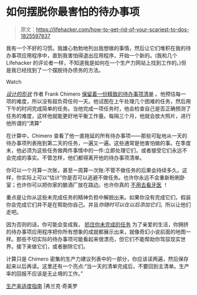 # 如何摆脱你最害怕的待办事项

> 原文：<https://lifehacker.com/how-to-get-rid-of-your-scariest-to-dos-1825597837>

我有一个不好的习惯。我雄心勃勃地列出我想做的事情，然后让它们堆积在我的待办事项应用程序中，直到我害怕得退出应用程序，开始一个新的。(我和几个 Lifehacker 的评论者一样，不知道我是如何在一个生产力网站上找到工作的。)但是我已经找到了一个摆脱待办债务的方法。

Watch

[*设计的形状*](https://buyolympia.com/Item/frank-chimero-the-shape-of-design-paperback) 作者 Frank Chimero [保留着一份精致的待办事项清单](https://frankchimero.com/blog/2018/productivity-guide/) 。他预估每一项的难度，所以没有超负荷任何一天。他试图在上午处理几个困难的任务，然后用下午的时间完成简单的任务。当他完成一项任务时，他会检查自己是否正确预测了任务的难度，这样他就能更好地平衡工作量。每隔三个月，他就会放大照片，进行他所谓的“清算”

在计算中，Chimero 查看了他一直拖延的所有待办事项——那些可耻地从一天的待办事项列表拖到第二天的任务，一遍又一遍。这些通常是他害怕做的事。在季度末，他必须为这些任务做两件事情中的一件:立即处理它们，或者接受它们永远不会完成的事实。不管怎样，他们都得离开他的待办事项清单。

你可以一个月算一次账，甚至一周算一次账:不管不做任务的后果会持续多久。这样，你实际上可以“估计”你是否可以逃避不做任务。也许你永远不会重新粉刷卧室；也许你可以把你家的酿酒厂放在路边。也许你真的 [不用去看牙医](https://vitals.lifehacker.com/frequent-dentist-visits-arent-necessary-for-everyone-1741490862) ！

重点是让你从这些未完成任务的精神负担中解脱出来。如果你没有完成它们，假装你会完成它们并不是在帮助你自己。并且*你随时可以在以后添加它们*。所以让他们走吧。

因为否则的话，你可能会变成我， [抓住你未完成的任务](https://lifehacker.com/kill-your-old-ideas-so-you-can-be-more-creative-1796074082#_ga=2.66288750.1117046922.1524763102-1297080755.1497980211) 为了亲爱的生活，你拥挤的待办事项应用程序把你所有想象的成就都展示出来，就像奇幻小说前面的地图一样。那些不切实际的待办事项可能看起来很漂亮，但它们不能帮助你驾驭现实世界。接下来做它们，或者删除它们。

计算只是 Chimero 密集的生产力建议列表中的一部分，你应该读两遍，然后保存起来以后再读。这里还有一个亮点:“当一天的清单完成后，不要回到主清单。生产率的回报不应该是无止境的工作。”

[生产率适度指南](https://frankchimero.com/blog/2018/productivity-guide/) |弗兰克·奇美罗
